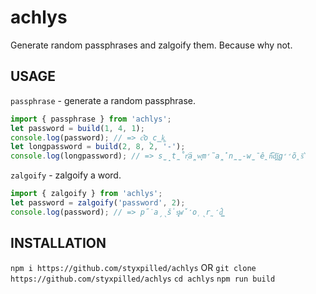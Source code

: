 # achlys

Generate random passphrases and zalgoify them. Because why not.

## USAGE

`passphrase` - generate a random passphrase.

```ts
import { passphrase } from 'achlys';
let password = build(1, 4, 1);
console.log(password); // => c͊o̘c̳k͚
let longpassword = build(2, 8, 2, '-');
console.log(longpassword); // => s̫̝t̼̊r͐ͅä̻w̟ͅm̛̃a̻̽n̼̫-w̫̄ê̯n͆̂d͔͖ĭ͚g̛̛õ̭s̄͛
```

`zalgoify` - zalgoify a word.

```ts
import { zalgoify } from 'achlys';
let password = zalgoify('password', 2);
console.log(password); // => p̋̇a̗̖š̍s͓̝w̌̒o̜̖r̰̒d͇̂
```

## INSTALLATION

`npm i https://github.com/styxpilled/achlys`
OR
`git clone https://github.com/styxpilled/achlys`
`cd achlys`
`npm run build`
